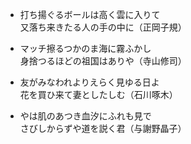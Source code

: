 - <p class="Reggae-One">打ち揚ぐるボールは高く雲に入りて<br>又落ち来きたる人の手の中に（正岡子規）</p>

- <p class="Yuji-Syuku">マッチ擦るつかのま海に霧ふかし<br>身捨つるほどの祖国はありや（寺山修司）</p>

- <p class="Hachi-Maru-Pop">友がみなわれよりえらく見ゆる日よ<br>花を買ひ来て妻としたしむ（石川啄木）</p>

- やは肌のあつき血汐にふれも見で<br>さびしからずや道を説く君（与謝野晶子）
